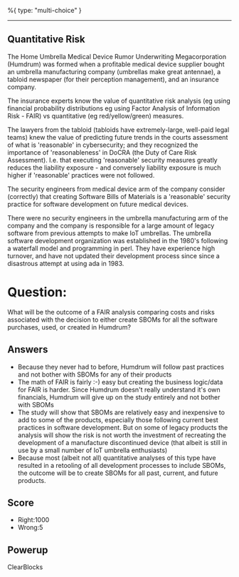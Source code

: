 %{
 type: "multi-choice"
}

---
## Quantitative Risk
The Home Umbrella Medical Device Rumor Underwriting Megacorporation (Humdrum)
was formed
when a profitable medical device supplier bought
an umbrella manufacturing company
(umbrellas make great antennae),
a tabloid newspaper (for their perception management),
and an insurance company.

The insurance experts know the value of quantitative
risk analysis (eg using financial probability distributions
eg using Factor Analysis of Information Risk - FAIR)
vs
quantitative (eg red/yellow/green) measures.

The lawyers from the tabloid
(tabloids have extremely-large, well-paid legal teams)
knew the value of predicting future trends in the courts
assessment of what is 'reasonable' in cybersecurity;
and they recognized the importance of 'reasonableness'
in DoCRA (the Duty of Care Risk Assessment).
I.e. that executing 'reasonable' security measures greatly reduces
the liability exposure -
and conversely liability exposure is much higher
if 'reasonable' practices were not followed.

The security engineers from medical device arm of the company
consider (correctly) that creating Software Bills of Materials
is a 'reasonable' security practice for software development
on future medical devices.

There were no security engineers in the umbrella manufacturing arm
of the company and the company is responsible for a large amount of legacy
software from previous attempts to make IoT umbrellas.
The umbrella software development organization was established in the 1980's
following a waterfall model and programming in perl.
They have experience high turnover, and have not updated their
development process since since a disastrous attempt at using ada in 1983.


# Question:
What will be the outcome of a FAIR analysis comparing costs and risks associated
with the decision to either create SBOMs for all the software
purchases, used, or created in Humdrum?

## Answers
- Because they never had to before, Humdrum will follow past practices and not bother with SBOMs for any of their products
- The math of FAIR is fairly :-) easy but creating the business logic/data for FAIR is harder. Since Humdrum doesn't really understand it's own financials, Humdrum will give up on the study entirely and not bother with SBOMs
- The study will show that SBOMs are relatively easy and inexpensive to add to some of the products, especially those following current best practices in software development. But on some of legacy products the analysis will show the risk is not worth the investment of recreating the development of a manufacture discontinued device (that albeit is still in use by a small number of IoT umbrella enthusiasts)
- Because most (albeit not all) quantitative analyses of this type have resulted in a retooling of all development processes to include SBOMs, the outcome will be to create SBOMs for all past, current, and future products.


## Score
- Right:1000
- Wrong:5

## Powerup
ClearBlocks

